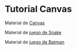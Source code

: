 Tutorial Canvas
==

Material de [Canvas](http://tony.lattke.org/canvas/)

Material de [juego de Snake](http://tony.lattke.org/snake/)

Material de [juego de Batman](http://tony.lattke.org/batman/)